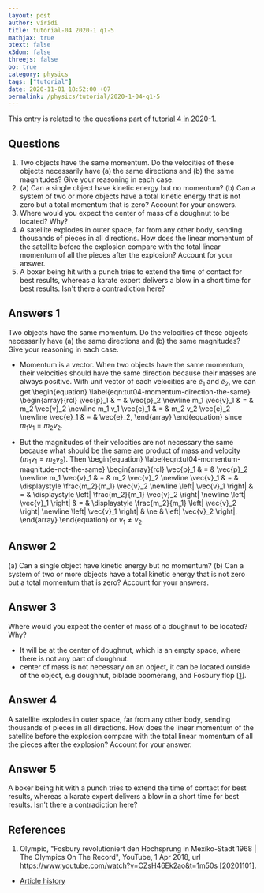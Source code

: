 ```yaml
---
layout: post
author: viridi
title: tutorial-04 2020-1 q1-5
mathjax: true
ptext: false
x3dom: false
threejs: false
oo: true
category: physics
tags: ["tutorial"]
date: 2020-11-01 18:52:00 +07
permalink: /physics/tutorial/2020-1-04-q1-5
---
```

This entry is related to the questions part of [tutorial 4 in 2020-1](2020-1-04).


## Questions
1. Two objects have the same momentum. Do the velocities of these objects necessarily have (a) the same directions and (b) the same magnitudes? Give your reasoning in each case.
2. (a) Can a single object have kinetic energy but no momentum? (b) Can a system of two or more objects have a total kinetic energy that is not zero but a total momentum that is zero? Account for your answers.
3. Where would you expect the center of mass of a doughnut to be located? Why?
4. A satellite explodes in outer space, far from any other body, sending thousands of pieces in all directions. How does the linear momentum of the satellite before the explosion compare with the total linear momentum of all the pieces after the explosion? Account for your answer.
5. A boxer being hit with a punch tries to extend the time of contact for best results, whereas a karate expert delivers a blow in a short time for best results. Isn't there a contradiction here?


## Answers 1
Two objects have the same momentum. Do the velocities of these objects necessarily have (a) the same directions and (b) the same magnitudes? Give your reasoning in each case.
+ Momentum is a vector. When two objects have the same momentum, their velocities should have the same direction because their masses are always positive. With unit vector of each velocities are $\hat{e}_1$ and $\hat{e}_2$, we can get
\begin{equation}
\label{eqn:tut04-momentum-direction-the-same}
\begin{array}{rcl}
\vec{p}_1 & = & \vec{p}_2 \newline
m_1 \vec{v}_1 & = & m_2 \vec{v}_2 \newline
m_1 v_1 \vec{e}_1 & = & m_2 v_2 \vec{e}_2 \newline
\vec{e}_1 & = & \vec{e}_2,
\end{array}
\end{equation}
since $m_1 v_1 = m_2 v_2$.

+ But the magnitudes of their velocities are not necessary the same because what should be the same are product of mass and velocity $(m_1 v_1 = m_2 v_2)$. Then
\begin{equation}
\label{eqn:tut04-momentum-magnitude-not-the-same}
\begin{array}{rcl}
\vec{p}_1 & = & \vec{p}_2 \newline
m_1 \vec{v}_1 & = & m_2 \vec{v}_2 \newline
\vec{v}_1 & = & \displaystyle \frac{m_2}{m_1} \vec{v}_2 \newline
\left| \vec{v}_1 \right| & = & \displaystyle \left| \frac{m_2}{m_1} \vec{v}_2  \right| \newline
\left| \vec{v}_1 \right| & = & \displaystyle \frac{m_2}{m_1} \left|  \vec{v}_2  \right| \newline
\left| \vec{v}_1 \right| & \ne & \left|  \vec{v}_2  \right|,
\end{array}
\end{equation}
or $v_1 \ne v_2$.


## Answer 2
(a) Can a single object have kinetic energy but no momentum? (b) Can a system of two or more objects have a total kinetic energy that is not zero but a total momentum that is zero? Account for your answers.


## Answer 3
Where would you expect the center of mass of a doughnut to be located? Why?
+ It will be at the center of doughnut, which is an empty space, where there is not any part of doughnut.
+ center of mass is not necessary on an object, it can be located outside of the object, e.g doughnut, biblade boomerang, and Fosbury flop [[1](#ref1)].


## Answer 4
A satellite explodes in outer space, far from any other body, sending thousands of pieces in all directions. How does the linear momentum of the satellite before the explosion compare with the total linear momentum of all the pieces after the explosion? Account for your answer.


## Answer 5
A boxer being hit with a punch tries to extend the time of contact for best results, whereas a karate expert delivers a blow in a short time for best results. Isn't there a contradiction here?


## References
1. <a name="ref1"></a>Olympic, "Fosbury revolutioniert den Hochsprung in Mexiko-Stadt 1968 \| The Olympics On The Record", YouTube, 1 Apr 2018, url <https://www.youtube.com/watch?v=CZsH46Ek2ao&t=1m50s> [20201101].

+ [Article history](https://github.com/butiran/butiran.github.io/commits/master/_posts/phys/tutorial/2020-11-01-tutorial-04-2020-1-q1-5.md)
